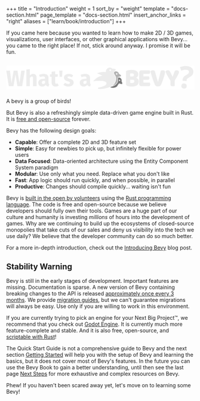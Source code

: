 +++
title = "Introduction"
weight = 1
sort_by = "weight"
template = "docs-section.html"
page_template = "docs-section.html"
insert_anchor_links = "right"
aliases = ["learn/book/introduction"]
+++

If you came here because you wanted to learn how to make 2D / 3D games, visualizations, user interfaces, or other graphical applications with Bevy... you came to the right place! If not, stick around anyway. I promise it will be fun.

<h2>
    <img src="/assets/whats_a_bevy.svg" class="docs-whats-a-bevy" alt="What's a BEVY?"/>
</h2>

A bevy is a group of birds!

But Bevy is also a refreshingly simple data-driven game engine built in Rust. It is [free and open-source](https://github.com/bevyengine/bevy) forever.

Bevy has the following design goals:

* **Capable**: Offer a complete 2D and 3D feature set
* **Simple**: Easy for newbies to pick up, but infinitely flexible for power users
* **Data Focused**: Data-oriented architecture using the Entity Component System paradigm
* **Modular**: Use only what you need. Replace what you don't like
* **Fast**: App logic should run quickly, and when possible, in parallel
* **Productive**: Changes should compile quickly... waiting isn't fun

Bevy is [built in the open by volunteers](/learn/quick-start/contributing) using the [Rust programming language](https://www.rust-lang.org/). The code is free and open-source because we believe developers should fully own their tools. Games are a huge part of our culture and humanity is investing _millions_ of hours into the development of games. Why are we continuing to build up the ecosystems of closed-source monopolies that take cuts of our sales and deny us visibility into the tech we use daily? We believe that the developer community can do so much better.

For a more in-depth introduction, check out the [Introducing Bevy](/news/introducing-bevy/) blog post.

<h2 class="warning">
    Stability Warning
</h2>

Bevy is still in the early stages of development. Important features are missing. Documentation is sparse. A new version of Bevy containing breaking changes to the API is released [approximately once every 3 months](https://bevyengine.org/news/bevy-0-6/#the-train-release-schedule). We provide [migration guides](https://bevyengine.org/learn/book/migration-guides/), but we can't guarantee migrations will always be easy. Use only if you are willing to work in this environment.

If you are currently trying to pick an engine for your Next Big Project™, we recommend that you check out [Godot Engine](https://godotengine.org). It is currently much more feature-complete and stable. And it is also free, open-source, and [scriptable with Rust](https://github.com/godot-rust/gdext)!

The Quick Start Guide is not a comprehensive guide to Bevy and the next section [Getting Started](/learn/quick-start/getting-started/) will help you with the setup of Bevy and learning the basics, but it does not cover most of Bevy's features. In the future you can use the Bevy Book to gain a better understanding, until then see the last page [Next Steps](/learn/quick-start/next-steps) for more exhaustive and complex resources on Bevy.

Phew! If you haven't been scared away yet, let's move on to learning some Bevy!

